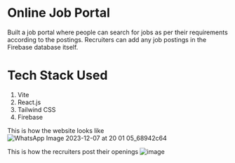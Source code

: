 # Online Job Portal
Built a job portal where people can search for jobs as per their requirements according to the postings.
Recruiters can add any job postings in the Firebase database itself.

# Tech Stack Used
  1. Vite
  2. React.js
  3. Tailwind CSS
  4. Firebase

This is how the website looks like
![WhatsApp Image 2023-12-07 at 20 01 05_68942c64](https://github.com/Shibang-DS/Job-Portal/assets/139614245/dcba6208-e5b1-4287-9213-532be0eda118)

This is how the recruiters post their openings
![image](https://github.com/Shibang-DS/Job-Portal/assets/139614245/46cc9b5a-12d6-4a93-953c-99e9e99ec0d2)


